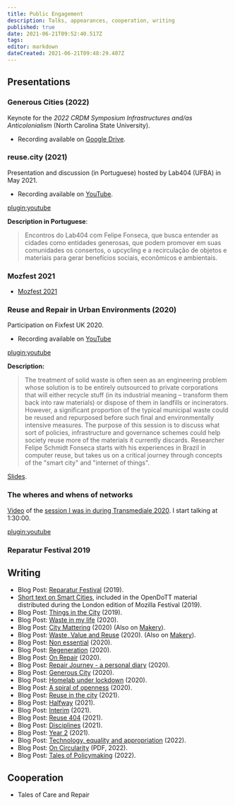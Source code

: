 ```yaml
---
title: Public Engagement
description: Talks, appearances, cooperation, writing
published: true
date: 2021-06-21T09:52:40.517Z
tags: 
editor: markdown
dateCreated: 2021-06-21T09:48:29.407Z
---
```



## Presentations

### Generous Cities (2022)

Keynote for the *2022 CRDM Symposium Infrastructures and/as Anticolonialism* (North Carolina State University).

- Recording available on [Google Drive](https://drive.google.com/file/d/1_EJDTp5uxhQ9L1h_e9mG3HWmyBjL7nYq/view).


### reuse.city (2021)

Presentation and discussion (in Portuguese) hosted by Lab404 (UFBA) in May 2021. 

- Recording available on [YouTube](https://www.youtube.com/watch?v=s8vjxRc47NI).

[plugin:youtube](https://www.youtube.com/watch?v=s8vjxRc47NI)

**Description in Portuguese**:

>Encontros do Lab404 com Felipe Fonseca, que busca entender as cidades como entidades generosas, que podem promover em suas comunidades os consertos, o upcycling e a recirculação de objetos e materiais para gerar benefícios sociais, econômicos e ambientais.

### Mozfest 2021

- [Mozfest 2021](https://is.efeefe.me/opendott/mozfest-2021) 


### Reuse and Repair in Urban Environments (2020)

Participation on Fixfest UK 2020.

- Recording available on [YouTube](https://www.youtube.com/watch?v=cU5R2MzPGjw)


[plugin:youtube](https://www.youtube.com/watch?v=cU5R2MzPGjw)

**Description:**

> The treatment of solid waste is often seen as an engineering problem whose solution is to be entirely outsourced to private corporations that will either recycle stuff (in its industrial meaning – transform them back into raw materials) or dispose of them in landfills or incinerators. However, a significant proportion of the typical municipal waste could be reused and repurposed before such final and environmentally intensive measures. 
The purpose of this session is to discuss what sort of policies, infrastructure and governance schemes could help society reuse more of the materials it currently discards.
Researcher Felipe Schmidt Fonseca starts with his experiences in Brazil in computer reuse, but takes us on a critical journey through concepts of the "smart city" and "internet of things". 

[Slides](https://drive.google.com/file/d/1DD_I0OzlbNl64cSX-9f9MZFG3wGswO0Y/view?usp=drive_link).

### The wheres and whens of networks

[Video](https://youtu.be/9mvGHa0J6MQ?t=5445) of the [session I was in during Transmediale 2020](https://2020.transmediale.de/content/exchange-1-the-wheres-and-whens-of-networks). I start talking at 1:30:00.

[plugin:youtube](https://www.youtube.com/watch?v=9mvGHa0J6MQ)

### Reparatur Festival 2019

## Writing

- Blog Post: [Reparatur Festival](https://is.efeefe.me/opendott/reparatur-festival-2019) (2019).
- [Short text on Smart Cities](https://is.efeefe.me/opendott/smart-cities-mozfest), included in the OpenDoTT material distributed during the London edition of Mozilla Festival (2019).
- Blog Post: [Things in the City](https://is.efeefe.me/opendott/things-in-the-city) (2019).
- Blog Post: [Waste in my life](https://is.efeefe.me/opendott/waste-in-my-life) (2020).
- Blog Post: [City Mattering](https://is.efeefe.me/opendott/city-mattering) (2020) (Also on [Makery](https://www.makery.info/en/2020/03/13/city-mattering/)).
- Blog Post: [Waste, Value and Reuse](https://is.efeefe.me/opendott/waste-value-and-reuse) (2020). (Also on [Makery](https://www.makery.info/en/2020/03/17/english-smart-cities-and-the-internet-of-things-waste-value-and-reuse/)).
- Blog Post: [Non essential](https://is.efeefe.me/opendott/non-essential) (2020).
- Blog Post: [Regeneration](https://is.efeefe.me/opendott/regeneration) (2020).
- Blog Post: [On Repair](https://is.efeefe.me/opendott/on-repair) (2020).
- Blog Post: [Repair Journey - a personal diary](https://is.efeefe.me/opendott/repair-journey-a-personal-diary) (2020).
- Blog Post: [Generous City](https://is.efeefe.me/opendott/generous-city) (2020).
- Blog Post: [Homelab under lockdown](https://is.efeefe.me/opendott/homelab-under-lockdown) (2020).
- Blog Post: [A spiral of openness](https://is.efeefe.me/opendott/spiral-of-openness) (2020).
- Blog Post: [Reuse in the city](https://is.efeefe.me/opendott/reuse-in-the-city) (2021).
- Blog Post: [Halfway](https://is.efeefe.me/opendott/halfway) (2021).
- Blog Post: [Interim](https://is.efeefe.me/opendott/interim) (2021).
- Blog Post: [Reuse 404](https://is.efeefe.me/opendott/reuse-404) (2021).
- Blog Post: [Disciplines](https://is.efeefe.me/opendott/disciplines) (2021).
- Blog Post: [Year 2](https://is.efeefe.me/opendott/year-2) (2021).
- Blog Post: [Technology, equality and appropriation](https://is.efeefe.me/opendott/technology-equality-appropriation) (2022).
- Blog Post: [On Circularity](reports/2022-On-Circularity-Blog.pdf) (PDF, 2022).
- Blog Post: [Tales of Policymaking](https://is.efeefe.me/opendott/tales-of-policy-making) (2022).

## Cooperation
 
 - Tales of Care and Repair
 